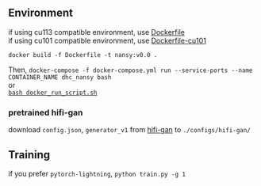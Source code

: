 ## Environment

if using cu113 compatible environment, use [Dockerfile](./Dockerfile)  
if using cu101 compatible environment, use [Dockerfile-cu101](./Dockerfile_cu102)

`docker build -f Dockerfile -t nansy:v0.0 .`

Then,
`docker-compose -f docker-compose.yml run --service-ports --name CONTAINER_NAME dhc_nansy bash`  
or  
[`bash docker_run_script.sh`]('./docker_run_script.sh)

### pretrained hifi-gan

download `config.json`, `generator_v1` 
from [hifi-gan](https://github.com/jik876/hifi-gan) 
to `./configs/hifi-gan/`

## Training

if you prefer `pytorch-lightning`,
`python train.py -g 1`

[comment]: <> (else `python train_torch.py`)
